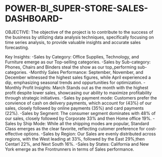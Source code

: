 # POWER-BI_SUPER-STORE-SALES-DASHBOARD-
OBJECTIVE:
The objective of the project is to contribute to the success of the business by utilizing data analysis techniques, specifically focusing on time series analysis, to provide valuable insights and accurate sales forecasting.

Key Insights:
-Sales by Category: Office Supplies, Technology, and Furniture emerge as our Top-selling categories.
-Sales by Sub-category: Phones, Chairs and Binders steal the show as our top_performing sub-categories.
-Monthly Sales Performance: September, November, and December witnessed the highest sales figures, while April experienced a dip, emphasizing seasonal trends and oppurtunities for optimization.
-Monthly Profit Insights: March Stands out as the month with the highest profit despite lower sales, showcasing our ability to maximize profitability through strategic initiatives.
-Sales by payment mode: Customers prefer the convience of cash on delivery payments, which account for (43%) of our sales, closely followed by online payments (35%) and card payments (22%).
-Sales by Segment: The consumer segment dominates with 48% of our sales, closely followed by Corporate 33% and then Home office 19%.
-Sales by Ship Mode: While all the shipping modes are popular, Standard Class emerges as the clear favorite, reflecting cutomer preference for cost-effective options.
-Sales by Region: Our Sales are evenly distributed across regions, with the West leading at 33%, followed by the East 29%,then Centarl 22%, and Next South 16%.
-Sales by States: California and New York emerge as the Frontrunners in terms of Sales performance.

